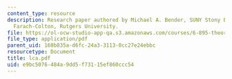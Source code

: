 ```yaml
---
content_type: resource
description: Research paper authored by Michael A. Bender, SUNY Stony Brook and Martin
  Farach-Colton, Rutgers University.
file: https://ol-ocw-studio-app-qa.s3.amazonaws.com/courses/6-895-theory-of-parallel-systems-sma-5509-fall-2003/e9bc5076484a9dd5f73115ef860ccc54_lca.pdf
file_type: application/pdf
parent_uid: 168b835a-d6fc-24a3-3113-0cc27e24ebbc
resourcetype: Document
title: lca.pdf
uid: e9bc5076-484a-9dd5-f731-15ef860ccc54
---
```

